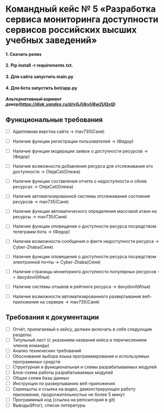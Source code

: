 # Командный кейс № 5 «Разработка сервиса мониторинга доступности сервисов российских высших учебных заведений»

#### 1. Скачать релиз
#### 2. Pip install -r requirements.txt.
#### 3. Для сайта запустить main.py
#### 4. Для бота запустить bot/app.py

##### Альтернативный вариант докер(https://disk.yandex.ru/d/vGJUkvU8w2UQsQ)

## Функциональные требования
- [ ] Адаптивная верстка сайта -> mav735(Саня)
- [ ] Наличие функции регистрации пользователей -> (Федор)
- [ ] Наличие функции модерации заявок о доступности ресурсов -> (Федор)
- [ ] Наличие возможности добавления ресурса для отслеживания его доступности -> OlejaCat(Олежа)
- [ ] Наличие функции составления отчета о недоступности и сбоев ресурсах -> OlejaCat(Олежа)
- [ ] Наличие автоматизированной системы отслеживания состояния ресурсов -> mav735(Саня)
- [ ] Наличие функции автоматического определения массовой атаки на ресурсы -> mav735(Саня)
- [ ] Наличие функции оповещения о доступности ресурса посредством телеграмм бота -> (Федор)
- [ ] Наличие возможности сообщения о факте недоступности ресурса -> Cyber-Zhaba(Сеня)
- [ ] Наличие функции оповещения о доступности ресурса посредством электронной почты -> Cyber-Zhaba(Сеня)
- [ ] Наличие страницы мониторинга доступности популярных ресурсов -> davydovil(Илья)
- [ ] Наличие системы отзывов и рейтинга ресурса -> davydovil(Илья)
- [ ] Наличие возможности автоматизированного развертывания веб-приложения на сервере -> mav735(Саня)



## Требования к документации
- [ ] Отчёт, прилагаемый к кейсу, должен включать в себя следующие разделы:
- [ ] Титульный лист (с указанием названия кейса и перечислением членов команды)
- [ ] Анализ технических требований
- [ ] Обоснование выбора языка программирования и используемых программных средств
- [ ] Структурная и функциональная и схемы разрабатываемых модулей
- [ ] Блок-схема работы разрабатываемых модулей
- [ ] Общая схема базы данных
- [ ] Инструкция по развертыванию веб-приложения
- [ ] Скриншоты и ссылка на видео, демонстрирующее работу приложения, продолжительностью не более 5 минут.
- [ ] Программный код (ссылка на репозиторий в git)
- [ ] Выводы(Итог), список литературы 
